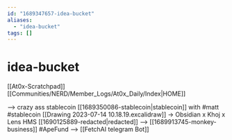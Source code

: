 ```yaml
---
id: "1689347657-idea-bucket"
aliases:
  - "idea-bucket"
tags: []
---
```


# idea-bucket
[[At0x-Scratchpad]]
[[Communities/NERD/Member_Logs/At0x_Daily/Index|HOME]]

--> crazy ass stablecoin [[1689350086-stablecoin|stablecoin]] with #matt #stablecoin [[Drawing 2023-07-14 10.18.19.excalidraw]] 
-> Obsidian x Khoj x Lens HMS [[1690125889-redacted|redacted]]
--> [[1689913745-monkey-business]] #ApeFund
--> [[FetchAI telegram Bot]] 
